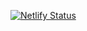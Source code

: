 [![Netlify Status](https://api.netlify.com/api/v1/badges/0f0de916-4fdc-46bb-a618-4b02b5ad2500/deploy-status)](https://app.netlify.com/sites/lnee/deploys)
